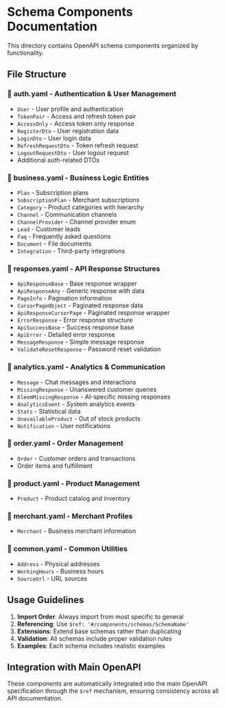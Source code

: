 # Schema Components Documentation

This directory contains OpenAPI schema components organized by functionality.

## File Structure

### 📁 **auth.yaml** - Authentication & User Management
- `User` - User profile and authentication
- `TokenPair` - Access and refresh token pair
- `AccessOnly` - Access token only response
- `RegisterDto` - User registration data
- `LoginDto` - User login data
- `RefreshRequestDto` - Token refresh request
- `LogoutRequestDto` - User logout request
- Additional auth-related DTOs

### 📁 **business.yaml** - Business Logic Entities
- `Plan` - Subscription plans
- `SubscriptionPlan` - Merchant subscriptions
- `Category` - Product categories with hierarchy
- `Channel` - Communication channels
- `ChannelProvider` - Channel provider enum
- `Lead` - Customer leads
- `Faq` - Frequently asked questions
- `Document` - File documents
- `Integration` - Third-party integrations

### 📁 **responses.yaml** - API Response Structures
- `ApiResponseBase` - Base response wrapper
- `ApiResponseAny` - Generic response with data
- `PageInfo` - Pagination information
- `CursorPageObject` - Paginated response data
- `ApiResponseCursorPage` - Paginated response wrapper
- `ErrorResponse` - Error response structure
- `ApiSuccessBase` - Success response base
- `ApiError` - Detailed error response
- `MessageResponse` - Simple message response
- `ValidateResetResponse` - Password reset validation

### 📁 **analytics.yaml** - Analytics & Communication
- `Message` - Chat messages and interactions
- `MissingResponse` - Unanswered customer queries
- `KleemMissingResponse` - AI-specific missing responses
- `AnalyticsEvent` - System analytics events
- `Stats` - Statistical data
- `UnavailableProduct` - Out of stock products
- `Notification` - User notifications

### 📁 **order.yaml** - Order Management
- `Order` - Customer orders and transactions
- Order items and fulfillment

### 📁 **product.yaml** - Product Management
- `Product` - Product catalog and inventory

### 📁 **merchant.yaml** - Merchant Profiles
- `Merchant` - Business merchant information

### 📁 **common.yaml** - Common Utilities
- `Address` - Physical addresses
- `WorkingHours` - Business hours
- `SourceUrl` - URL sources

## Usage Guidelines

1. **Import Order**: Always import from most specific to general
2. **Referencing**: Use `$ref: '#/components/schemas/SchemaName'`
3. **Extensions**: Extend base schemas rather than duplicating
4. **Validation**: All schemas include proper validation rules
5. **Examples**: Each schema includes realistic examples

## Integration with Main OpenAPI

These components are automatically integrated into the main OpenAPI specification through the `$ref` mechanism, ensuring consistency across all API documentation.
